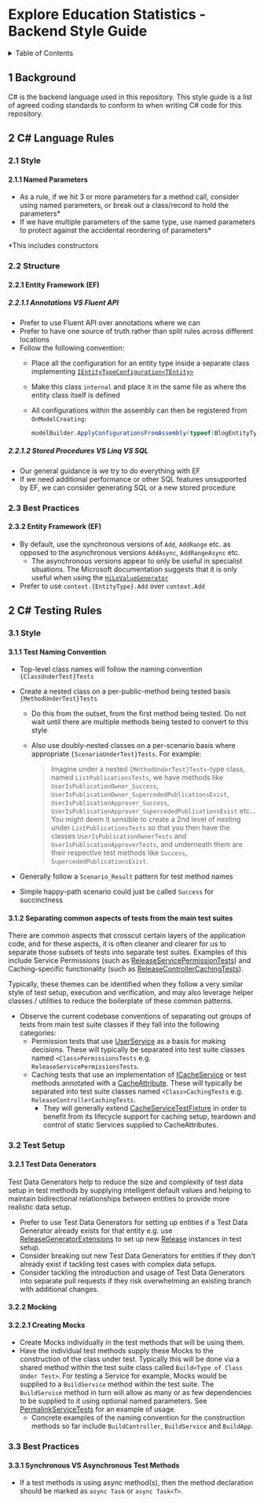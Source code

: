 # Explore Education Statistics - Backend Style Guide

<details markdown="1">
  <summary>Table of Contents</summary>

-   [1 Background](#s1)
-   [2 C# Language Rules](#s2)
    *   [2.1 Style](#s2.1)
        +   [2.1.1 Named Parameters](#s2.1.1)
    *   [2.2 Structure](#s2.2)
        +   [2.2.1 Entity Framework (EF)](#s2.2.1)
            +   [2.2.1.1 Annotations VS Fluent API](#s2.2.1.1)
            +   [2.2.1.2 Stored Procedures VS Linq VS SQL](#s2.2.1.2)
    *   [2.3 Best Practices](#s2.3)
        +   [2.3.2 Entity Framework (EF)](#s2.3.2)
-   [3 C# Testing Rules](#s3)
    *   [3.1 Style](#s3.1)
        +   [3.1.1 Test Naming Conventon](#s3.1.1)
    *   [3.2 Test Setup](#s3.2)
    *   [3.3 Best Practices](#s3.3)
        +   [3.3.1 Synchronous VS Asynchronous Test Methods](#s3.3.1)

</details>

<a id="s1"></a>
## 1 Background 

C# is the backend language used in this repository. This style guide is a list
of agreed coding standards to conform to when writing C# code for this repository.


<a id="s2"></a>
## 2 C# Language Rules 

<a id="s2.1"></a>
### 2.1 Style 

<a id="s2.1.1"></a>
#### 2.1.1 Named Parameters

- As a rule, if we hit 3 or more parameters for a method call, consider using named parameters, or break out a class/record to hold the parameters*
- If we have multiple parameters of the same type, use named parameters to protect against the accidental reordering of parameters*

*This includes constructors

<a id="s2.2"></a>
### 2.2 Structure 

<a id="s2.2.1"></a>
#### 2.2.1 Entity Framework (EF) 

<a id="s2.2.1.1"></a>
##### 2.2.1.1 Annotations VS Fluent API

- Prefer to use Fluent API over annotations where we can
- Prefer to have one source of truth rather than split rules across different locations
- Follow the following convention:
    * Place all the configuration for an entity type inside a separate class implementing [`IEntityTypeConfiguration<TEntity>`](https://learn.microsoft.com/en-us/dotnet/api/microsoft.entityframeworkcore.ientitytypeconfiguration-1)
    * Make this class `internal` and place it in the same file as where the entity class itself is defined
    * All configurations within the assembly can then be registered from `OnModelCreating`:

        ```cs
        modelBuilder.ApplyConfigurationsFromAssembly(typeof(BlogEntityTypeConfiguration).Assembly);
        ```

<a id="s2.2.1.2"></a>
##### 2.2.1.2 Stored Procedures VS Linq VS SQL

- Our general guidance is we try to do everything with EF
- If we need additional performance or other SQL features unsupported by EF, we can consider generating SQL or a new stored procedure

<a id="s2.3"></a>
### 2.3 Best Practices 

<a id="s2.3.2"></a>
#### 2.3.2 Entity Framework (EF)

- By default, use the synchronous versions of `Add`, `AddRange` etc. as opposed to the asynchronous versions `AddAsync`, `AddRangeAsync` etc.
    * The asynchronous versions appear to only be useful in specialist situations. The Microsoft documentation suggests that it is only useful when using the [`HiLoValueGenerator`](https://miro.com/app/board/o9J_ly21jhs=/?moveToWidget=3458764574909560501&cot=14)
- Prefer to use `context.{EntityType}.Add` over `context.Add`


<a id="s3"></a>
## 2 C# Testing Rules 

<a id="s3.1"></a>
### 3.1 Style 

<a id="s3.1.1"></a>
#### 3.1.1 Test Naming Convention

- Top-level class names will follow the naming convention `{ClassUnderTest}Tests`
- Create a nested class on a per-public-method being tested basis `{MethodUnderTest}Tests`
    * Do this from the outset, from the first method being tested. Do not wait until there are multiple methods being tested to convert to this style
    * Also use doubly-nested classes on a per-scenario basis where appropriate `{ScenarioUnderTest}Tests`. For example: 
             
      > Imagine under a nested `{MethodUnderTest}Tests`-type class, named `ListPublicationsTests`, we have methods like `UserIsPublicationOwner_Success`,
      `UserIsPublicationOwner_SupercededPublicationsExist`, `UserIsPublicationApprover_Success`, `UserIsPublicationApprover_SupercededPublicationsExist`
      etc... You might deem it sensible to create a 2nd level of nesting under `ListPublicationsTests` so that you then have the classes
      `UserIsPublicationOwnerTests` and `UserIsPublicationApproverTests`, and underneath them are their respective test methods like `Success`,
      `SupercededPublicationsExist`.
       
- Generally follow a `Scenario_Result` pattern for test method names
- Simple happy-path scenario could just be called `Success` for succinctness

<a id="s3.1.2"></a>
#### 3.1.2 Separating common aspects of tests from the main test suites

There are common aspects that crosscut certain layers of the application code, and for these aspects, it is often cleaner and clearer for us to 
separate those subsets of tests into separate test suites. Examples of this include Service Permissions
(such as [ReleaseServicePermissionTests](src/GovUk.Education.ExploreEducationStatistics.Admin.Tests/Services/ReleaseServicePermissionTests.cs))
and Caching-specific functionality 
(such as [ReleaseControllerCachingTests](src/GovUk.Education.ExploreEducationStatistics.Content.Api.Tests/Controllers/ReleaseControllerCachingTests.cs)).

Typically, these themes can be identified when they follow a very similar style of test setup, execution and verification, and may also leverage 
helper classes / utilities to reduce the boilerplate of these common patterns.

- Observe the current codebase conventions of separating out groups of tests from main test suite classes if they fall into the following categories:
  - Permission tests that use [UserService](src/GovUk.Education.ExploreEducationStatistics.Common/Services/Security/UserService.cs) as a basis for making 
  decisions. These will typically be separated into test suite classes named `<Class>PermissionsTests` e.g. `ReleaseServicePermissionsTests`.
  - Caching tests that use an implementation of [ICacheService](src/GovUk.Education.ExploreEducationStatistics.Common/Services/Interfaces/ICacheService.cs)
  or test methods annotated with a [CacheAttribute](src/GovUk.Education.ExploreEducationStatistics.Common/Cache/CacheAttribute.cs). These will typically be
  separated into test suite classes named `<Class>CachingTests` e.g. `ReleaseControllerCachingTests`.
    - They will generally extend [CacheServiceTestFixture](src/GovUk.Education.ExploreEducationStatistics.Common.Tests/Fixtures/CacheServiceTestFixture.cs)
    in order to benefit from its lifecycle support for caching setup, teardown and control of static Services supplied to CacheAttributes.

<a id="s3.2"></a>
### 3.2 Test Setup 

<a id="s3.2.1"></a>
#### 3.2.1 Test Data Generators

Test Data Generators help to reduce the size and complexity of test data setup in test methods by supplying intelligent default values and helping
to maintain bidirectional relationships between entities to provide more realistic data setup.

- Prefer to use Test Data Generators for setting up entities if a Test Data Generator already exists for that entity e.g. use
[ReleaseGeneratorExtensions](src/GovUk.Education.ExploreEducationStatistics.Content.Model.Tests/Fixtures/ReleaseGeneratorExtensions.cs) to set up new 
[Release](src/GovUk.Education.ExploreEducationStatistics.Content.Model/Release.cs) instances in test setup.
- Consider breaking out new Test Data Generators for entities if they don't already exist if tackling test cases with complex data setups.
- Consider tackling the introduction and usage of Test Data Generators into separate pull requests if they risk overwhelming an existing branch
with additional changes.

<a id="s3.2.2"></a>
#### 3.2.2 Mocking

<a id="s3.2.2.1"></a>
#### 3.2.2.1 Creating Mocks

- Create Mocks individually in the test methods that will be using them.
- Have the individual test methods supply these Mocks to the construction of the class under test. Typically this will be done via a shared method 
within the test suite class called `Build<Type of Class Under Test>`. For testing a Service for example, Mocks would be supplied to a `BuildService` 
method within the test suite. The `BuildService` method in turn will allow as many or as few dependencies to be supplied to it using optional named 
parameters. See [PermalinkServiceTests](src/GovUk.Education.ExploreEducationStatistics.Data.Api.Tests/Services/PermalinkServiceTests.cs) for an example 
of usage.
  - Concrete examples of the naming convention for the construction methods so far include `BuildController`, `BuildService` and `BuildApp`.


<a id="s3.3"></a>
### 3.3 Best Practices 

<a id="s3.3.1"></a>
#### 3.3.1 Synchronous VS Asynchronous Test Methods

- If a test methods is using async method(s), then the method declaration should be marked as `async Task` or `async Task<T>`.
